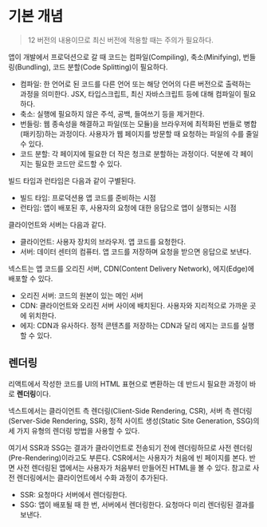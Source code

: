 # 기본 개념

> 12 버전의 내용이므로 최신 버전에 적용할 때는 주의가 필요하다.

앱이 개발에서 프로덕션으로 갈 때 코드는 컴파일(Compiling), 축소(Minifying), 번들링(Bundling), 코드 분할(Code Splitting)이 필요하다.

- 컴파일: 한 언어로 된 코드를 다른 언어 또는 해당 언어의 다른 버전으로 출력하는 과정을 의미한다. JSX, 타입스크립트, 최신 자바스크립트 등에 대해 컴파일이 필요하다.
- 축소: 실행에 필요하지 않은 주석, 공백, 들여쓰기 등을 제거한다.
- 번들링: 웹 종속성을 해결하고 파일(또는 모듈)을 브라우저에 최적화된 번들로 병합(패키징)하는 과정이다. 사용자가 웹 페이지를 방문할 때 요청하는 파일의 수를 줄일 수 있다.
- 코드 분할: 각 페이지에 필요한 더 작은 청크로 분할하는 과정이다. 덕분에 각 페이지는 필요한 코드만 로드할 수 있다.

빌드 타임과 런타임은 다음과 같이 구별된다.

- 빌드 타임: 프로덕션용 앱 코드를 준비하는 시점
- 런타임: 앱이 배포된 후, 사용자의 요청에 대한 응답으로 앱이 실행되는 시점

클라이언트와 서버는 다음과 같다.

- 클라이언트: 사용자 장치의 브라우저. 앱 코드를 요청한다.
- 서버: 데이터 센터의 컴퓨터. 앱 코드를 저장하며 요청을 받으면 응답으로 보낸다.

넥스트는 앱 코드를 오리진 서버, CDN(Content Delivery Network), 에지(Edge)에 배포할 수 있다.

- 오리진 서버: 코드의 원본이 있는 메인 서버
- CDN: 클라이언트와 오리진 서버 사이에 배치된다. 사용자와 지리적으로 가까운 곳에 위치한다.
- 에지: CDN과 유사하다. 정적 콘텐츠를 저장하는 CDN과 달리 에지는 코드를 실행할 수 있다.

## 렌더링

리액트에서 작성한 코드를 UI의 HTML 표현으로 변환하는 데 반드시 필요한 과정이 바로 **렌더링**이다.

넥스트에서는 클라이언트 측 렌더링(Client-Side Rendering, CSR), 서버 측 렌더링(Server-Side Rendering, SSR), 정적 사이트 생성(Static Site Generation, SSG)의 세 가지 유형의 렌더링 방법을 사용할 수 있다.

여기서 SSR과 SSG는 결과가 클라이언트로 전송되기 전에 렌더링하므로 사전 렌더링(Pre-Rendering)이라고도 부른다. CSR에서는 사용자가 처음에 빈 페이지를 본다. 반면 사전 렌더링된 앱에서는 사용자가 처음부터 만들어진 HTML을 볼 수 있다. 참고로 사전 렌더링에서는 클라이언트에서 수화 과정이 추가된다.

- SSR: 요청마다 서버에서 렌더링한다.
- SSG: 앱이 배포될 때 한 번, 서버에서 렌더링한다. 요청마다 미리 렌더링된 결과를 보낸다.

